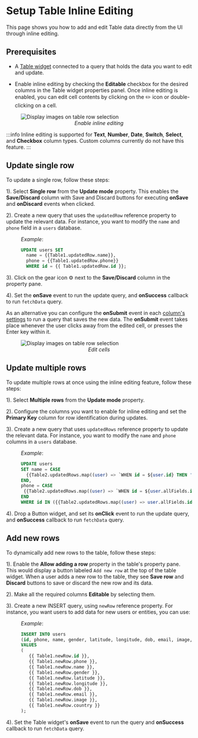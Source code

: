 # Setup Table Inline Editing

This page shows you how to add and edit Table data directly from the UI through inline editing.


<VideoEmbed host="youtube" videoId="eIecDfvSOsU" title="" caption=""/>


## Prerequisites

* A [Table widget](/reference/widgets/table) connected to a query that holds the data you want to edit and update.

* Enable inline editing by checking the **Editable** checkbox for the desired columns in the Table widget properties panel. Once inline editing is enabled, you can edit cell contents by clicking on the ✏️ icon or double-clicking on a cell.

<figure>
  <img src="/img/inline-22.png" style= {{width:"600px", height:"auto"}} alt="Display images on table row selection"/>
  <figcaption align = "center"><i>Enable inline editing</i></figcaption>
</figure>


:::info
Inline editing is supported for **Text**, **Number**, **Date**, **Switch**, **Select**, and **Checkbox** column types. Custom columns currently do not have this feature.
:::



## Update single row

To update a single row, follow these steps:


1). Select **Single row**  from the **Update mode** property. This enables the **Save/Discard** column with Save and Discard buttons for executing **onSave** and **onDiscard** events when clicked.

2). Create a new query that uses the `updatedRow` reference property to update the relevant data. For instance, you want to modify the `name`  and `phone` field in a `users` database.

<dd>

_Example_:

```sql
UPDATE users SET 
  name = {{Table1.updatedRow.name}},
  phone = {{Table1.updatedRow.phone}}
  WHERE id = {{ Table1.updatedRow.id }};
```

</dd>

3). Click on the gear icon ⚙️ next to the **Save/Discard** column in the property pane.

4). Set the **onSave** event to run the update query, and **onSuccess** callback to run `fetchData` query.
 
As an alternative you can configure the **onSubmit** event in each [column's settings](/reference/widgets/table/column-settings) to run a query that saves the new data. The **onSubmit** event takes place whenever the user clicks away from the edited cell, or presses the Enter key within it. 

<figure>
  <img src="/img/inline-single.gif" style= {{width:"700px", height:"auto"}} alt="Display images on table row selection"/>
  <figcaption align = "center"><i>Edit cells</i></figcaption>
</figure>

## Update multiple rows

To update multiple rows at once using the inline editing feature, follow these steps:

1). Select **Multiple rows** from the **Update mode** property.

2). Configure the columns you want to enable for inline editing and set the **Primary Key** column for row identification during updates.

3). Create a new query that uses `updatedRows` reference property to update the relevant data. For instance, you want to modify the `name`  and `phone` columns in a `users` database.

<dd>

_Example_:

```sql
UPDATE users
SET name = CASE
  {{Table2.updatedRows.map((user) => `WHEN id = ${user.id} THEN '${user.updatedFields.name}'`).join('\n')}}
END,
phone = CASE
 {{Table2.updatedRows.map((user) => `WHEN id = ${user.allFields.id} THEN '${user.updatedFields.phone}'`).join('\n')}}
END
WHERE id IN ({{Table2.updatedRows.map((user) => user.allFields.id).join(',')}});
```

</dd>

4). Drop a Button widget, and set its **onClick** event to run the update query, and **onSuccess** callback to run `fetchData` query.



## Add new rows

To dynamically add new rows to the table, follow these steps:

1). Enable the **Allow adding a row** property in the table's property pane. This would display a button labeled `Add new row` at the top of the table widget. When a user adds a new row to the table, they see **Save row** and **Discard** buttons to save or discard the new row and its data.

2). Make all the required columns **Editable** by selecting them.

3). Create a new INSERT query, using `newRow` reference property. For instance, you want users to add data for new users or entities, you can use:

<dd>

_Example_:

```sql
INSERT INTO users 
(id, phone, name, gender, latitude, longitude, dob, email, image, country) 
VALUES 
(
   {{ Table1.newRow.id }}, 
   {{ Table1.newRow.phone }}, 
   {{ Table1.newRow.name }}, 
   {{ Table1.newRow.gender }}, 
   {{ Table1.newRow.latitude }}, 
   {{ Table1.newRow.longitude }}, 
   {{ Table1.newRow.dob }}, 
   {{ Table1.newRow.email }}, 
   {{ Table1.newRow.image }}, 
   {{ Table1.newRow.country }}
);
```

</dd>

4). Set the Table widget's **onSave** event to run the query and **onSuccess** callback to run `fetchData` query.









